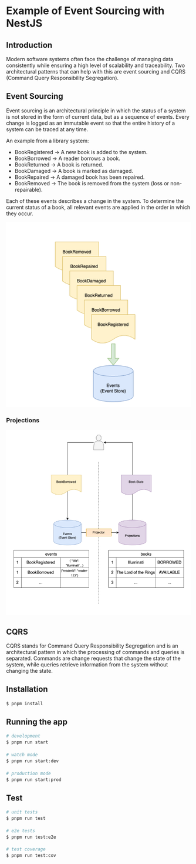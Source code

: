# Example of Event Sourcing with NestJS

## Introduction

Modern software systems often face the challenge of managing data consistently while ensuring a high level of scalability and traceability. Two architectural patterns that can help with this are event sourcing and CQRS (Command Query Responsibility Segregation).

## Event Sourcing

Event sourcing is an architectural principle in which the status of a system is not stored in the form of current data, but as a sequence of events. Every change is logged as an immutable event so that the entire history of a system can be traced at any time.

An example from a library system:

- BookRegistered → A new book is added to the system.
- BookBorrowed → A reader borrows a book.
- BookReturned → A book is returned.
- BookDamaged → A book is marked as damaged.
- BookRepaired → A damaged book has been repaired.
- BookRemoved → The book is removed from the system (loss or non-repairable).

Each of these events describes a change in the system. To determine the current status of a book, all relevant events are applied in the order in which they occur.


![Event Sourcing Diagram](doc/png/event-sourcing.png)


### Projections

![Projection Diagram](doc/png/projection.png)

## CQRS

CQRS stands for Command Query Responsibility Segregation and is an architectural pattern in which the processing of commands and queries is separated. Commands are change requests that change the state of the system, while queries retrieve information from the system without changing the state.



## Installation

```bash
$ pnpm install
```

## Running the app

```bash
# development
$ pnpm run start

# watch mode
$ pnpm run start:dev

# production mode
$ pnpm run start:prod
```

## Test

```bash
# unit tests
$ pnpm run test

# e2e tests
$ pnpm run test:e2e

# test coverage
$ pnpm run test:cov
```



